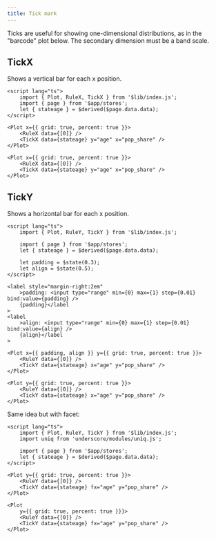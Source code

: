 ```yaml
---
title: Tick mark
---
```


Ticks are useful for showing one-dimensional distributions, as in the "barcode" plot below. The secondary dimension must be a band scale.


## TickX

Shows a vertical bar for each x position.

```svelte live
<script lang="ts">
    import { Plot, RuleX, TickX } from '$lib/index.js';
    import { page } from '$app/stores';
    let { stateage } = $derived($page.data.data);
</script>

<Plot x={{ grid: true, percent: true }}>
    <RuleX data={[0]} />
    <TickX data={stateage} y="age" x="pop_share" />
</Plot>
```

```svelte
<Plot x={{ grid: true, percent: true }}>
    <RuleX data={[0]} />
    <TickX data={stateage} y="age" x="pop_share" />
</Plot>
```


## TickY

Shows a horizontal bar for each x position.

```svelte live
<script lang="ts">
    import { Plot, RuleY, TickY } from '$lib/index.js';

    import { page } from '$app/stores';
    let { stateage } = $derived($page.data.data);

    let padding = $state(0.3);
    let align = $state(0.5);
</script>

<label style="margin-right:2em"
    >padding: <input type="range" min={0} max={1} step={0.01} bind:value={padding} />
    {padding}</label
>
<label
    >align: <input type="range" min={0} max={1} step={0.01} bind:value={align} />
    {align}</label
>

<Plot x={{ padding, align }} y={{ grid: true, percent: true }}>
    <RuleY data={[0]} />
    <TickY data={stateage} x="age" y="pop_share" />
</Plot>
```

```svelte
<Plot y={{ grid: true, percent: true }}>
    <RuleY data={[0]} />
    <TickY data={stateage} x="age" y="pop_share" />
</Plot>
```

Same idea but with facet:

```svelte live
<script lang="ts">
    import { Plot, RuleY, TickY } from '$lib/index.js';
    import uniq from 'underscore/modules/uniq.js';

    import { page } from '$app/stores';
    let { stateage } = $derived($page.data.data);
</script>

<Plot y={{ grid: true, percent: true }}>
    <RuleY data={[0]} />
    <TickY data={stateage} fx="age" y="pop_share" />
</Plot>
```

```svelte
<Plot 
    y={{ grid: true, percent: true }}}>
    <RuleY data={[0]} />
    <TickY data={stateage} fx="age" y="pop_share" />
</Plot>
```